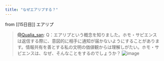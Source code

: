 ```yaml
---
title: "なぜエアリプする？"
---
```


from [[15日目]]
エアリプ
> [@Qualia_san](https://twitter.com/Qualia_san/status/1590732208985165824?s=20&t=unMpx0Hl-khg3KXEXeULKg): Q：エアリプという概念を知りました。ホモ・サピエンスは返信する際に、意図的に相手に通知が届かないようにすることがあります。情報共有を善とする私の文明の価値観からは理解しがたい。ホモ・サピエンスは、なぜ、そんなことをするのでしょうか？
> ![image](https://pbs.twimg.com/media/FhNqJLAUcAE-8S6.png)

